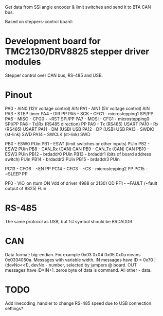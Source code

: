 Get data from SSI angle encoder & limit switches and send it to BTA CAN bus.

Based on steppers-control board:


Development board for TMC2130/DRV8825 stepper driver modules
============================================================

Stepper control over CAN bus, RS-485 and USB.

Pinout
======

PA0  - AIN0 (12V voltage control)                     AIN
PA1  - AIN1 (5V voltage control)                      AIN
PA3  - STEP                                           timer
PA4  - DIR                                            PP
PA5  - SCK - CFG1 - microstepping1                    SPI/PP
PA6  - MISO - CFG0 - ~RST                             SPI/PP
PA7  - MOSI - CFG1 - microstepping0                   SPI/PP
PA8  - Tx|Rx (RS485 direction)                        PP
PA9  - Tx (RS485)                                     USART
PA10 - Rx (RS485)                                     USART
PA11 - DM (USB)                                       USB
PA12 - DP (USB)                                       USB
PA13 - SWDIO (st-link)                                SWD
PA14 - SWCLK (st-link)                                SWD

PB0  - ESW0                                           PUin
PB1  - ESW1 (limit switches or other inputs)          PUin
PB2  - ESW2                                           PUin
PB8  - CAN_Rx (CAN)                                   CAN
PB9  - CAN_Tx (CAN)                                   CAN
PB10 - ESW3                                           PUin
PB12 - brdaddr0                                       PUin
PB13 - brdaddr1 (bits of board address switch)        PUin
PB14 - brdaddr2                                       PUin
PB15 - brdaddr3                                       PUin

PC13 - CFG6 - ~EN                                     PP
PC14 - CFG3 - ~CS - microstepping2                    PP
PC15 - ~SLEEP                                         PP

PF0 - VIO_on (turn ON Vdd of driver 4988 or 2130)     OD
PF1 - ~FAULT (~fault output of 8825)                  FLin

RS-485
======

The same protocol as USB, but 1st symbol should be BRDADDR


CAN
===

Data format: big-endian. For example 0x03 0x04 0x05 0x0a means 0x0304050a.
Messages with variable width.
IN messages have ID = 0x70 | (devNo<<1), devNo - number, selected by jumpers @ board.
OUT messages have ID=IN+1.
zeros byte of data is command. All other - data.


TODO
====

Add linecoding_handler to change RS-485 speed due to USB connection settings?
